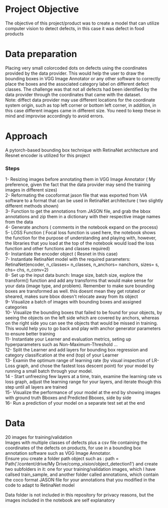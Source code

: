# Project Objective

The objective of this project/product was to create a model that can utilize computer vision to detect defects, in this case it was defect in food products  

# Data preparation  
Placing very small colorcoded dots on defects using the coordinates provided by the data provider. This would help the user to draw the bounding boxes in VGG Image Annotator or any other software to correctly place the boxes and the associated category label on different defect classes. The challenge was that not all defects had been identified by the data provider through the coordinates that came with the dataset.  
Note: diffect data provider may use different locations for the coordinate system origin, such as top left corner or bottom left corner, in addition, in this case different images came in different size. You need to keep these in mind and improvise accordingly to avoid errors.  


# Approach

A pytorch-based bounding box technique with RetinaNet architecture and Resnet encoder is utilized for this project  
### Steps
1- Resizing images before annotating them in VGG Image Annotator ( My preference, given the fact that the data provider may send the training images in different sizes)  
2- Reformating the cocoformat jason file that was exported from VIA software to a format that can be used in RetinaNet architecture ( two slightly different methods shown)    
3- Function to get the annotations from JASON file, and grab the bbox annotations and zip them in a dictionary with their respective image names from the data   
4- Generate anchors ( comments in the notebook expand on the process)  
5- LOSS Function ( Focal loss function is used here, the notebook shows the function for the purpose of understanding and playing with, however, the libraries that you load at the top of the notebook would load the loss function and other functions and classes required)  
6- Instantiate the encoder object ( Resnet in this case)  
7- Instantiate RetinaNet model with the required parameters: RetinaNet(encoder, n_classes= n_classes, n_anchors= nanchors, sizes= s, chs= chs, n_conv=2)  
8- Set up the input data bunch: Image size, batch size, explore the transform() function and add any transforms that would make sense for your data (image type, and problem). Remember to make sure bounding boxes are transformed as well. this doesnt mean they get rotated or sheared, makes sure bbox doesn't relocate away from its object  
9- Visualize a batch of images with bounding boxes and assigned categories  
10- Visualize the bounding boxes that failed to be found for your objects, by seeing the objects on the left side which are covered by anchors, whereas on the right side you can see the objects that would be missed in training. This would help you to go back and play with anchor generator parameters to ensure better training  
11- Instantiate your Learner and evaluation metrics, seting up hyperparameters such as Non-Maximum-Threshold ...  
12- Split the Learner and add layers for bounding box regression and category classification at the end (top) of your Learner  
13- Examin the optimum range of learning rate (by visual inspection of LR-Loss graph, and chose the fastest loss descent point) for your model by running a small batch through your model.  
14 - Start unfreezing few layers at a time, train, examine the learning rate vs loss graph, adjust the learning range for your layers, and iterate though this step until all layers are trained  
15- Visualize the performance of your model at the end by showing images with ground truth Bboxes and Predicted Bboxes, side by side  
16- Run a prediction of your model on a separate test set at the end

# Data

20 images for training/validation  
Images with multiple classes of defects plus a csv file containing the coordinates of the defects on products, for use in a bounding box annotation software such as VGG Image Annotator.  
Ensure you create a folder path object such as : path = Path('/content/drive/My Drive/comp_vision/object_detection1') and create two subfolders in it: one for your training/validation images, which I have callsed train_sample, and another folder called annotations, which contain the coco format JASON file for your annotations that you modified in the code to adapt to RetinaNet model  

Data folder is not included in this repository for privacy reasons, but the images included in the notebook are self explanatory
